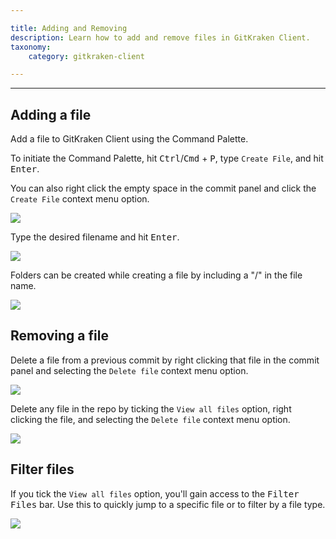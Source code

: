```yaml
---

title: Adding and Removing
description: Learn how to add and remove files in GitKraken Client.
taxonomy:
    category: gitkraken-client

---
```


***

## Adding a file

Add a file to GitKraken Client using the Command Palette.

To initiate the Command Palette, hit <kbd>Ctrl</kbd>/<kbd>Cmd</kbd> + <kbd>P</kbd>, type `Create File`, and hit <kbd>Enter</kbd>.

You can also right click the empty space in the commit panel and click the `Create File` context menu option.

<img src='/wp-content/uploads/create-file.png' srcset='/wp-content/uploads/create-file@2x.png 2x' class='img-bordered img-responsive center'>

Type the desired filename and hit <kbd>Enter</kbd>.

<img src='/wp-content/uploads/create-file.gif' class='img-bordered img-responsive center'>

Folders can be created while creating a file by including a "/" in the file name.

<img src='/wp-content/uploads/create-folder.png' srcset='/wp-content/uploads/create-folder@2x.png 2x' class='img-bordered img-responsive center'>

## Removing a file

Delete a file from a previous commit by right clicking that file in the commit panel and selecting the `Delete file` context menu option.

<img src='/wp-content/uploads/delete-file.png' srcset='/wp-content/uploads/delete-file@2x.png 2x' class='img-bordered img-responsive center'>

Delete any file in the repo by ticking the `View all files` option, right clicking the file, and selecting the `Delete file` context menu option.

<img src='/wp-content/uploads/delete-any-file.png' srcset='/wp-content/uploads/delete-any-file@2x.png 2x' class='img-bordered img-responsive center'>

## Filter files

If you tick the `View all files` option, you'll gain access to the <kbd>Filter Files</kbd> bar. Use this to quickly jump to a specific file or to filter by a file type.

<img src='/wp-content/uploads/filter-files.gif'  class='img-bordered img-responsive center'>